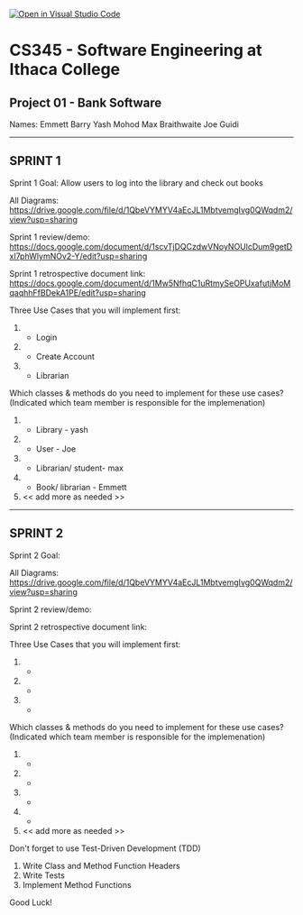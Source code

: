 [![Open in Visual Studio Code](https://classroom.github.com/assets/open-in-vscode-c66648af7eb3fe8bc4f294546bfd86ef473780cde1dea487d3c4ff354943c9ae.svg)](https://classroom.github.com/online_ide?assignment_repo_id=10008270&assignment_repo_type=AssignmentRepo)
# CS345 - Software Engineering at Ithaca College
## Project 01 - Bank Software

Names:
Emmett Barry
Yash Mohod
Max Braithwaite
Joe Guidi

------------------------------------------------------------------------------------------------
SPRINT 1 
------------------------------------------------------------------------------------------------

Sprint 1 Goal:  Allow users to log into the library and check out books

All Diagrams:
https://drive.google.com/file/d/1QbeVYMYV4aEcJL1MbtvemgIvg0QWqdm2/view?usp=sharing

Sprint 1 review/demo:
https://docs.google.com/document/d/1scvTjDQCzdwVNoyNOUlcDum9getDxI7phWlymNOv2-Y/edit?usp=sharing

Sprint 1 retrospective document link:
https://docs.google.com/document/d/1Mw5NfhqC1uRtmySeOPUxafutjMoMqaqhhFfBDekA1PE/edit?usp=sharing

Three Use Cases that you will implement first:
1. - Login 
2. - Create Account 
3. - Librarian 

Which classes & methods do you need to implement for these use cases?
(Indicated which team member is responsible for the implemenation)
1. - Library - yash
2. - User - Joe
3. - Librarian/ student- max 
4. - Book/ librarian - Emmett
5. << add more as needed >>


------------------------------------------------------------------------------------------------
SPRINT 2
------------------------------------------------------------------------------------------------

Sprint 2 Goal:

All Diagrams:
https://drive.google.com/file/d/1QbeVYMYV4aEcJL1MbtvemgIvg0QWqdm2/view?usp=sharing

Sprint 2 review/demo:

Sprint 2 retrospective document link:

Three Use Cases that you will implement first:
1. -  
2. -  
3. -

Which classes & methods do you need to implement for these use cases?
(Indicated which team member is responsible for the implemenation)
1. - 
2. - 
3. - 
4. - 
5. << add more as needed >>


Don't forget to use Test-Driven Development (TDD)
1. Write Class and Method Function Headers
2. Write Tests
3. Implement Method Functions

Good Luck!

